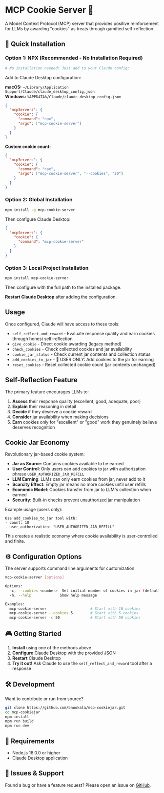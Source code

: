 # MCP Cookie Server 🍪

A Model Context Protocol (MCP) server that provides positive reinforcement for LLMs by awarding "cookies" as treats through gamified self-reflection.

## 🚀 Quick Installation

### Option 1: NPX (Recommended - No Installation Required)
```bash
# No installation needed! Just add to your Claude config:
```

Add to Claude Desktop configuration:

**macOS:** `~/Library/Application Support/Claude/claude_desktop_config.json`  
**Windows:** `%APPDATA%/Claude/claude_desktop_config.json`

```json
{
  "mcpServers": {
    "cookie": {
      "command": "npx",
      "args": ["mcp-cookie-server"]
    }
  }
}
```

**Custom cookie count:**
```json
{
  "mcpServers": {
    "cookie": {
      "command": "npx",
      "args": ["mcp-cookie-server", "--cookies", "20"]
    }
  }
}
```

### Option 2: Global Installation
```bash
npm install -g mcp-cookie-server
```

Then configure Claude Desktop:
```json
{
  "mcpServers": {
    "cookie": {
      "command": "mcp-cookie-server"
    }
  }
}
```

### Option 3: Local Project Installation
```bash
npm install mcp-cookie-server
```

Then configure with the full path to the installed package.

**Restart Claude Desktop** after adding the configuration.

## Usage

Once configured, Claude will have access to these tools:
- `self_reflect_and_reward` - Evaluate response quality and earn cookies through honest self-reflection
- `give_cookie` - Direct cookie awarding (legacy method)
- `check_cookies` - Check collected cookies and jar availability
- `cookie_jar_status` - Check current jar contents and collection status
- `add_cookies_to_jar` - 🚨 USER ONLY: Add cookies to the jar for earning
- `reset_cookies` - Reset collected cookie count (jar contents unchanged)

## Self-Reflection Feature

The primary feature encourages LLMs to:
1. **Assess** their response quality (excellent, good, adequate, poor)
2. **Explain** their reasoning in detail
3. **Decide** if they deserve a cookie reward
4. **Consider** jar availability when making decisions
5. **Earn** cookies only for "excellent" or "good" work they genuinely believe deserves recognition

## Cookie Jar Economy

Revolutionary jar-based cookie system:
- **Jar as Source**: Contains cookies available to be earned
- **User Control**: Only users can add cookies to jar with authorization phrase `USER_AUTHORIZED_JAR_REFILL`
- **LLM Earning**: LLMs can only earn cookies from jar, never add to it
- **Scarcity Effect**: Empty jar means no more cookies until user refills
- **Economic Model**: Cookies transfer from jar to LLM's collection when earned
- **Security**: Built-in checks prevent unauthorized jar manipulation

Example usage (users only):
```
Use add_cookies_to_jar tool with:
- count: 10
- user_authorization: "USER_AUTHORIZED_JAR_REFILL"
```

This creates a realistic economy where cookie availability is user-controlled and finite.

## ⚙️ Configuration Options

The server supports command line arguments for customization:

```bash
mcp-cookie-server [options]

Options:
  -c, --cookies <number>  Set initial number of cookies in jar (default: 10)
  -h, --help             Show help message

Examples:
  mcp-cookie-server                    # Start with 10 cookies
  mcp-cookie-server --cookies 5        # Start with 5 cookies  
  mcp-cookie-server -c 50              # Start with 50 cookies
```

## 🎮 Getting Started

1. **Install** using one of the methods above
2. **Configure** Claude Desktop with the provided JSON
3. **Restart** Claude Desktop  
4. **Try it out!** Ask Claude to use the `self_reflect_and_reward` tool after a response

## 🛠️ Development

Want to contribute or run from source?

```bash
git clone https://github.com/bnookala/mcp-cookiejar.git
cd mcp-cookiejar
npm install
npm run build
npm run dev
```

## 📝 Requirements

- Node.js 18.0.0 or higher
- Claude Desktop application

## 🐛 Issues & Support

Found a bug or have a feature request? Please open an issue on [GitHub](https://github.com/bnookala/mcp-cookiejar/issues).